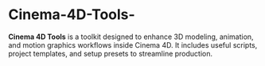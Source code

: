 # Cinema-4D-Tools-
**Cinema 4D Tools** is a toolkit designed to enhance 3D modeling, animation, and motion graphics workflows inside Cinema 4D. It includes useful scripts, project templates, and setup presets to streamline production.
